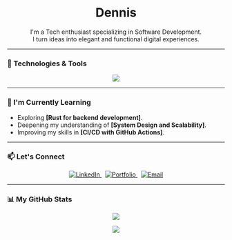 <!-- 
Hi, I'm Dennis👋 
-->

<div align="center">

  <h1>Dennis</h1>
  <p>
    I'm a Tech enthusiast specializing in Software Development.<br /> 
    I turn ideas into elegant and functional digital experiences.
  </p>

</div>

---

### 🔧 Technologies & Tools

<p align="center">
  <a href="https://skillicons.dev">
    <img src="https://skillicons.dev/icons?i=js,ts,react,nextjs,rails,visualstudio,nodejs,express,mongodb,tailwind,figma,git,linux,c" />
  </a>
</p>

---

### 🌱 I'm Currently Learning

- Exploring **[Rust for backend development]**.
- Deepening my understanding of **[System Design and Scalability]**.
- Improving my skills in **[CI/CD with GitHub Actions]**.

---

### 📫 Let's Connect

<p align="center">
  <a href="https://www.linkedin.com/in/dennis-shakava" target="_blank">
    <img src="https://img.shields.io/badge/LinkedIn-0077B5?style=for-the-badge&logo=linkedin&logoColor=white" alt="LinkedIn">
  </a> &nbsp;
  <a href="https://.com" target="_blank">
    <img src="https://img.shields.io/badge/Portfolio-333333?style=for-the-badge&logo=react&logoColor=white" alt="Portfolio">
  </a> &nbsp;
  <a href="mailto:nexesa.foundation@yahoo.com">
    <img src="https://img.shields.io/badge/Email-D14836?style=for-the-badge&logo=gmail&logoColor=white" alt="Email">
  </a>
</p>

---

### 📊 My GitHub Stats

<p align="center">
  <a href="https://github.com/anuraghazra/github-readme-stats">
    <img align="center" src="https://github-readme-stats.vercel.app/api?username=Javbins&show_icons=true&theme=transparent&hide_border=true&include_all_commits=true&count_private=true" />
  </a>
</p>
<p align="center">
  <a href="https://github.com/anuraghazra/github-readme-stats">
    <img align="center" src="https://github-readme-stats.vercel.app/api/top-langs/?username=Javbins&layout=compact&theme=transparent&hide_border=true" />
  </a>
</p>
